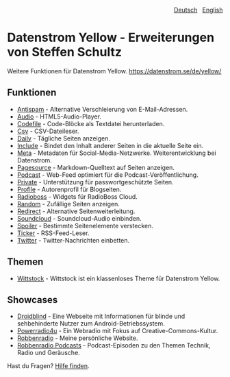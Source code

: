<p align="right"><a href="README-de.md">Deutsch</a> &nbsp; <a href="README.md">English</a></p>

# Datenstrom Yellow - Erweiterungen von Steffen Schultz

Weitere Funktionen für Datenstrom Yellow. https://datenstrom.se/de/yellow/

## Funktionen

* [Antispam](https://github.com/schulle4u/yellow-extensions-schulle4u/tree/master/antispam/README-de.md) - Alternative Verschleierung von E-Mail-Adressen.
* [Audio](https://github.com/schulle4u/yellow-extensions-schulle4u/tree/master/audio/README-de.md) - HTML5-Audio-Player.
* [Codefile](https://github.com/schulle4u/yellow-extensions-schulle4u/tree/master/codefile) - Code-Blöcke als Textdatei herunterladen.
* [Csv](https://github.com/schulle4u/yellow-extensions-schulle4u/tree/master/csv/README-de.md) - CSV-Dateileser.
* [Daily](https://github.com/schulle4u/yellow-extensions-schulle4u/tree/master/daily/README-de.md) - Tägliche Seiten anzeigen.
* [Include](https://github.com/schulle4u/yellow-extensions-schulle4u/tree/master/include/README-de.md) - Bindet den Inhalt anderer Seiten in die aktuelle Seite ein.
* [Meta](https://github.com/datenstrom/yellow-extensions/tree/master/source/meta) - Metadaten für Social-Media-Netzwerke. Weiterentwicklung bei Datenstrom.
* [Pagesource](https://github.com/schulle4u/yellow-extensions-schulle4u/tree/master/pagesource) - Markdown-Quelltext auf Seiten anzeigen.
* [Podcast](https://github.com/schulle4u/yellow-extensions-schulle4u/tree/master/podcast/README-de.md) - Web-Feed optimiert für die Podcast-Veröffentlichung.
* [Private](https://github.com/schulle4u/yellow-extensions-schulle4u/tree/master/private/README-de.md) - Unterstützung für passwortgeschützte Seiten.
* [Profile](https://github.com/schulle4u/yellow-extensions-schulle4u/tree/master/profile/README-de.md) - Autorenprofil für Blogseiten.
* [Radioboss](https://github.com/schulle4u/yellow-extensions-schulle4u/tree/master/radioboss/README-de.md) - Widgets für RadioBoss Cloud.
* [Random](https://github.com/schulle4u/yellow-extensions-schulle4u/tree/master/random/README-de.md) - Zufällige Seiten anzeigen.
* [Redirect](https://github.com/schulle4u/yellow-extensions-schulle4u/tree/master/redirect) - Alternative Seitenweiterleitung.
* [Soundcloud](https://github.com/schulle4u/yellow-extensions-schulle4u/tree/master/soundcloud/README-de.md) - Soundcloud-Audio einbinden.
* [Spoiler](https://github.com/schulle4u/yellow-extensions-schulle4u/tree/master/spoiler/README-de.md) - Bestimmte Seitenelemente verstecken.
* [Ticker](https://github.com/schulle4u/yellow-extensions-schulle4u/tree/master/ticker/README-de.md) - RSS-Feed-Leser.
* [Twitter](https://github.com/schulle4u/yellow-extensions-schulle4u/tree/master/twitter/README-de.md) - Twitter-Nachrichten einbetten.

## Themen

* [Wittstock](https://github.com/schulle4u/yellow-extensions-schulle4u/tree/master/wittstock/README-de.md) - Wittstock ist ein klassenloses Theme für Datenstrom Yellow.

## Showcases

* [Droidblind](https://droidblind.de) - Eine Webseite mit Informationen für blinde und sehbehinderte Nutzer zum Android-Betriebssystem.
* [Powerradio4u](https://powerradio4u.de) - Ein Webradio mit Fokus auf Creative-Commons-Kultur.
* [Robbenradio](https://robbenradio.de) - Meine persönliche Website.
* [Robbenradio Podcasts](https://podcast.robbenradio.de) - Podcast-Episoden zu den Themen Technik, Radio und Geräusche.

Hast du Fragen? [Hilfe finden](https://github.com/schulle4u/yellow-extensions-schulle4u/issues).
